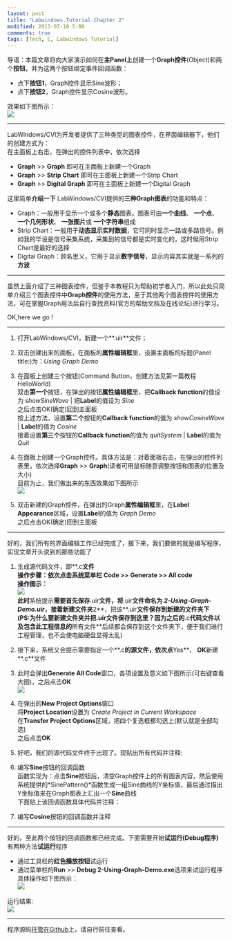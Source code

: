 ```yaml
---
layout: post
title: "Labwindows.Tutorial.Chapter 2"
modified: 2013-07-18 5:00
comments: true
tags: [Tech, C, Labwindows Tutorial]
---
```


导语：本篇文章将向大家演示如何在**主Panel上**创建一个**Graph控件**(Object)和两个**按钮**，并为这两个按钮绑定事件回调函数：  

 - 点下**按钮1**，Graph控件显示Sine波形；  
 - 点下**按钮2**，Graph控件显示Cosine波形。

效果如下图所示：  
![][1]

 [1]: http://ww3.sinaimg.cn/large/6480dca9tw1e66pudgy7aj20ej0l6abp.jpg

<!-- more -->

------

LabWindows/CVI为开发者提供了三种类型的图表控件，在界面编辑器下，他们的创建方式为：  
在主面板上右击，在弹出的控件列表中，依次选择

*   **Graph** >> **Graph** 即可在主面板上新建一个Graph 
*   **Graph** >> **Strip Chart** 即可在主面板上新建一个Strip Chart 
*   **Graph** >> **Digital Graph** 即可在主面板上新建一个Digital Graph 

这里简单**介绍一下** LabWindows/CVI提供的**三种Graph图表**的功能和特点：

*   Graph：一般用于显示一个或多个**静态**图表。图表可由**一个曲线**、 **一个点**、 **一个几何形状**、 **一张图片**或 **一个字符串**组成 
*   Strip Chart：一般用于**动态显示实时数据**，它可同时显示一路或多路信号。例如我的毕设是信号采集系统，采集到的信号都是实时变化的，这时候用Strip Chart是最好的选择 
*   Digital Graph：顾名思义，它用于显示**数字信号**，显示内容其实就是一系列的**方波** 

* * *

虽然上面介绍了三种图表控件，但鉴于本教程只为帮助初学者入门，所以此处只简单介绍三个图表控件中**Graph控件**的使用方法，至于其他两个图表控件的使用方法，可在掌握Graph用法后自行查找资料(官方的帮助文档及在线论坛)进行学习。

OK,here we go !

* * *

1) 打开LabWindows/CVI，新建一个**.uir**文件；

2) 双击创建出来的面板，在面板的**属性编辑框**里，设置主面板的标题(Panel title:)为：*Using Graph Demo*

3) 在面板上创建三个按钮(Command Button，创建方法见第一篇教程HelloWorld)  
双击**第一个**按钮，在弹出的按钮**属性编辑框**里，把**Callback function**的值设为 *showSineWave* | 把**Label**的值设为 *Sine*  
之后点击OK(确定)回到主面板  
按上述方法，设置**第二个**按钮的**Callback function**的值为 *showCosineWave* | **Label**的值为 *Cosine*  
接着设置**第三个**按钮的**Callback function**的值为 *quitSystem* | **Label**的值为 *Quit*

4) 在面板上创建一个Graph控件。具体方法是：对着面板右击，在弹出的控件列表里，依次选择**Graph** >> **Graph**(读者可用鼠标随意调整按钮和图表的位置及大小)  
目前为止，我们做出来的东西效果如下图所示  
![][2]

 [2]: http://ww2.sinaimg.cn/large/6480dca9tw1e66pscg411j20ec0a7wfb.jpg

5) 双击新建的Graph控件，在弹出的Graph**属性编辑框**里，在**Label Appearance**区域，设置**Label**的值为 *Graph Demo*  
之后点击OK(确定)回到主面板

* * *

好的，我们所有的界面编辑工作已经完成了，接下来，我们要做的就是编写程序，实现文章开头说到的那些功能了

1) 生成源代码文件，即**.c**文件  
操作步骤：依次点击系统菜单栏 **Code** >> **Generate** >> **All code**  
操作图示：  
![][3]  
此时**系统提示**需要首先保存**.uir**文件，将**.uir**文件命名为 *2-Using-Graph-Demo.uir*，接着新建文件夹**2**，把该**.uir**文件保存到新建的文件夹下  
(PS:为什么要新建文件夹并把.uir文件保存到这里？因为之后的**.c**代码文件以及包含此工程信息的**所有文件**后续都会保存到这个文件夹下，便于我们进行工程管理，也不会使电脑硬盘显得太乱)

 [3]: http://ww1.sinaimg.cn/large/6480dca9tw1e66pyn5o90j20cf09f75c.jpg

2) 接下来，系统又会提示需要指定一个**.c**的源文件，依次点**Yes**、 **OK**新建**.c**文件

3) 此时会弹出**Generate All Code**窗口，各项设置及意义如下图所示(可右键查看大图)，之后点击**OK**  
![][4]

 [4]: http://ww3.sinaimg.cn/large/6480dca9tw1e66qc4donfj20d20ep0uz.jpg

4) 在弹出的**New Project Options**窗口  
将**Project Location**设置为 *Create Project in Current Workspace*  
在**Transfer Project Options**区域，把四个复选框都勾选上(默认就是全部勾选)  
之后点击**OK**

5) 好吧，我们的源代码文件终于出现了。现贴出所有代码并注释:  


6) 编写**Sine**按钮的回调函数  
函数实现为：点击**Sine**按钮后，清空Graph控件上的所有图表内容，然后使用系统提供的*SinePattern()*函数生成一组Sine曲线的Y坐标值，最后通过描出Y坐标值来在Graph图表上汇出一个**Sine**曲线  
下面贴上该回调函数具体代码并注释：  


7) 编写**Cosine**按钮的回调函数并注释  


* * *

好的，至此两个按钮的回调函数都已经完成。下面需要开始**试运行(Debug程序)**  
有两种方法**试运行**程序

*   通过工具栏的**红色播放按钮**试运行
*   通过菜单栏的**Run** >> **Debug 2-Using-Graph-Demo.exe**选项来试运行程序  
    具体操作如下图所示：  
    ![][5] 

 [5]: http://ww2.sinaimg.cn/large/6480dca9tw1e66qebhm8wj20b009ojsh.jpg

运行结果:  
![][1]

* * *

程序源码[托管在Github][6]上，请自行前往查看。

 [6]: https://github.com/HelloLyfing/LabWindows-CVI-Tutorial-For-Newbie-By.Lyfing

